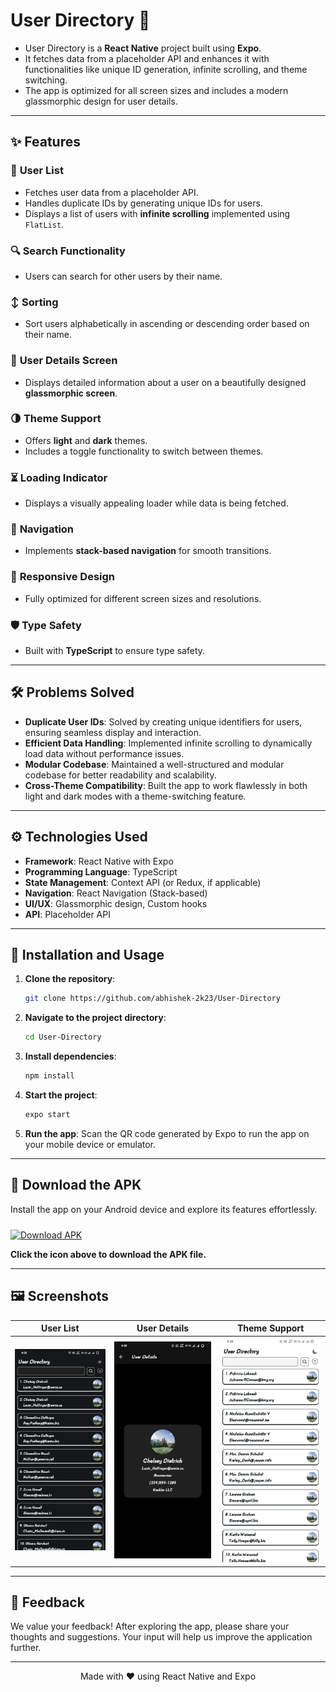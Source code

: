 # User Directory 📂

- User Directory is a **React Native** project built using **Expo**.
- It fetches data from a placeholder API and enhances it with functionalities like unique ID generation, infinite scrolling, and theme switching. 
- The app is optimized for all screen sizes and includes a modern glassmorphic design for user details.

---

## ✨ Features

### 👥 **User List**
- Fetches user data from a placeholder API.
- Handles duplicate IDs by generating unique IDs for users.
- Displays a list of users with **infinite scrolling** implemented using `FlatList`.

### 🔍 **Search Functionality**
- Users can search for other users by their name.

### ↕ **Sorting**
- Sort users alphabetically in ascending or descending order based on their name.

### 📄 **User Details Screen**
- Displays detailed information about a user on a beautifully designed **glassmorphic screen**.

### 🌗 **Theme Support**
- Offers **light** and **dark** themes.
- Includes a toggle functionality to switch between themes.

### ⏳ **Loading Indicator**
- Displays a visually appealing loader while data is being fetched.

### 🚀 **Navigation**
- Implements **stack-based navigation** for smooth transitions.

### 📱 **Responsive Design**
- Fully optimized for different screen sizes and resolutions.

### 🛡️ **Type Safety**
- Built with **TypeScript** to ensure type safety.

---

## 🛠️ Problems Solved

- **Duplicate User IDs**: Solved by creating unique identifiers for users, ensuring seamless display and interaction.
- **Efficient Data Handling**: Implemented infinite scrolling to dynamically load data without performance issues.
- **Modular Codebase**: Maintained a well-structured and modular codebase for better readability and scalability.
- **Cross-Theme Compatibility**: Built the app to work flawlessly in both light and dark modes with a theme-switching feature.

---

## ⚙️ Technologies Used

- **Framework**: React Native with Expo
- **Programming Language**: TypeScript
- **State Management**: Context API (or Redux, if applicable)
- **Navigation**: React Navigation (Stack-based)
- **UI/UX**: Glassmorphic design, Custom hooks
- **API**: Placeholder API

---

## 🚀 Installation and Usage

1. **Clone the repository**:
   ```bash
   git clone https://github.com/abhishek-2k23/User-Directory
   ```
2. **Navigate to the project directory**:
   ```bash
   cd User-Directory
   ```
3. **Install dependencies**:
   ```bash
   npm install
   ```
4. **Start the project**:
   ```bash
   expo start
   ```
5. **Run the app**:
   Scan the QR code generated by Expo to run the app on your mobile device or emulator.

---

## 📲 Download the APK  

Install the app on your Android device and explore its features effortlessly.  

<a href="https://drive.google.com/file/d/1mxmJvKmqZfnOkkaODhnO7xJLZGeXhdJL/view?usp=drive_link" download>
  <img 
    src="https://img.icons8.com/external-flat-juicy-fish/64/000000/external-download-web-interfaces-flat-flat-juicy-fish.png" 
    alt="Download APK" 
    style="width: 80px; height: 80px; margin-top: 10px;"
  />
</a>

**Click the icon above to download the APK file.**

---

## 🖼️ Screenshots

| User List | User Details | Theme Support |
|-----------|--------------|---------------|
| ![User List Screenshot](/assets/images/user_list_dark.jpg) | ![User Details Screenshot](/assets/images/user_details.jpg) | ![Theme Support Screenshot](/assets/images/theme.jpg) |


---

## 💬 Feedback

We value your feedback! After exploring the app, please share your thoughts and suggestions. Your input will help us improve the application further.

---

<p align="center">Made with ❤️ using React Native and Expo</p>
